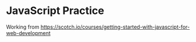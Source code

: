 # JavaScript Practice

Working from <https://scotch.io/courses/getting-started-with-javascript-for-web-development>
